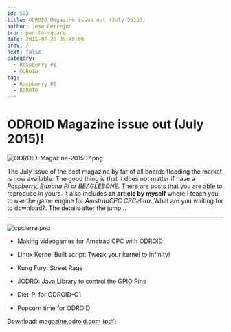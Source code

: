 ```yaml
---
id: 593
title: ODROID Magazine issue out (July 2015)!
author: Jose Cerrejon
icon: pen-to-square
date: 2015-07-20 09:40:00
prev: /
next: false
category:
  - Raspberry PI
  - ODROID
tag:
  - Raspberry PI
  - ODROID
---
```


# ODROID Magazine issue out (July 2015)!

![ODROID-Magazine-201507.png](/images/2015/07/ODROID-Magazine-201507.png)

The July issue of the best magazine by far of all boards flooding the market is now available. The good thing is that it does not matter if have a *Raspberry, Banana Pi or BEAGLEBONE*. There are posts that you are able to reproduce in yours. It also includes **an article by myself** where I teach you to use the game engine for *AmstradCPC CPCelera*. What are you waiting for to download?. The details after the jump...

- - -
![cpclerra.png](/images/2015/07/cpclerra.png)

* Making videogames for Amstrad CPC with ODROID

* Linux Kernel Built script: Tweak your kernel to Infinity!

* Kung Fury: Street Rage

* JODRO: Java Library to control the GPIO Pins

* Diet-Pi for ODROID-C1

* Popcorn time for ODROID

Download: [magazine.odroid.com (pdf)](http://magazine.odroid.com/)